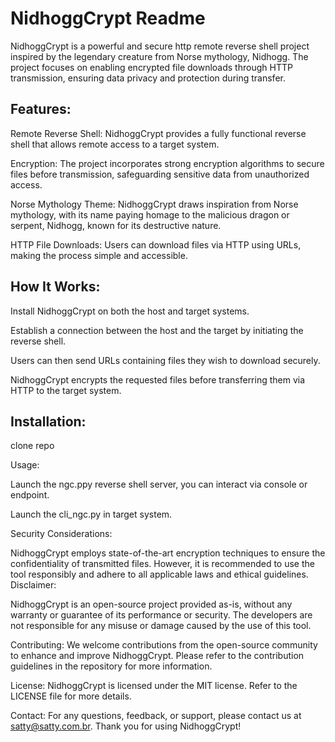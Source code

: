 # NidhoggCrypt Readme

NidhoggCrypt is a powerful and secure http remote reverse shell project inspired by the legendary creature from Norse mythology, Nidhogg. The project focuses on enabling encrypted file downloads through HTTP transmission, ensuring data privacy and protection during transfer.

## Features:

Remote Reverse Shell: NidhoggCrypt provides a fully functional reverse shell that allows remote access to a target system.

Encryption: The project incorporates strong encryption algorithms to secure files before transmission, safeguarding sensitive data from unauthorized access.

Norse Mythology Theme: NidhoggCrypt draws inspiration from Norse mythology, with its name paying homage to the malicious dragon or serpent, Nidhogg, known for its destructive nature.

HTTP File Downloads: Users can download files via HTTP using URLs, making the process simple and accessible.

## How It Works:

Install NidhoggCrypt on both the host and target systems.

Establish a connection between the host and the target by initiating the reverse shell.

Users can then send URLs containing files they wish to download securely.

NidhoggCrypt encrypts the requested files before transferring them via HTTP to the target system.

## Installation:

clone repo 

Usage:

Launch the ngc.ppy reverse shell server, you can interact via console or endpoint.

Launch the cli_ngc.py in target system.

Security Considerations:

NidhoggCrypt employs state-of-the-art encryption techniques to ensure the confidentiality of transmitted files. However, it is recommended to use the tool responsibly and adhere to all applicable laws and ethical guidelines.
Disclaimer:

NidhoggCrypt is an open-source project provided as-is, without any warranty or guarantee of its performance or security. The developers are not responsible for any misuse or damage caused by the use of this tool.

Contributing:
We welcome contributions from the open-source community to enhance and improve NidhoggCrypt. Please refer to the contribution guidelines in the repository for more information.

License:
NidhoggCrypt is licensed under the MIT license. Refer to the LICENSE file for more details.

Contact:
For any questions, feedback, or support, please contact us at satty@satty.com.br.
Thank you for using NidhoggCrypt! 
